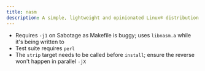 ```yaml
---
title: nasm
description: A simple, lightweight and opinionated Linux® distribution based on musl libc and toybox
---
```


- Requires `-j1` on Sabotage as Makefile is buggy; uses `libnasm.a` while it's being written to
- Test suite requires `perl`
- The `strip` target needs to be called before `install`; ensure the reverse won't happen in parallel `-jX`
